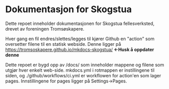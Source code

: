 # Dokumentasjon for Skogstua
Dette repoet inneholder dokumentasjonen for Skogstua fellesverksted, drevet av foreningen Tromsøskapere.

Hver gang en fil endres/slettes/legges til kjører Github en "action" som oversetter filene til en statisk webside. Denne ligger på https://tromsoskapere.github.io/mkdocs-skogstua/ **<-Husk å oppdater denne**

Dette repoet er bygd opp av /docs/ som inneholder mappene og filene som utgjør hver enkelt web-side. mkdocs.yml i rotmappen er instillingene til siden, og ./github/workflows/ci.yml er workflowen for action'en som lager pages. Innstillingene for pages ligger på Settings->Pages.

